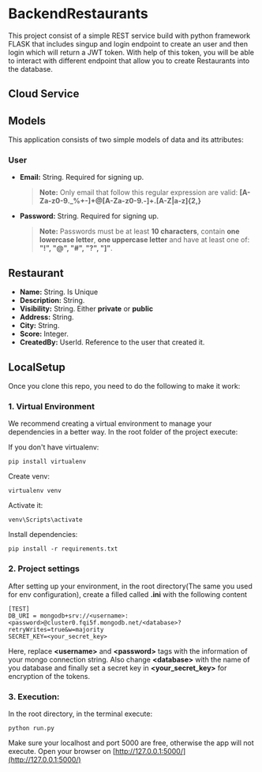 # BackendRestaurants

This project consist of a simple REST service build with python framework FLASK that includes singup and login endpoint to create an user and then login which will return a JWT token.
With help of this token, you will be able to interact with different endpoint that allow you to create Restaurants into the database.

## Cloud Service

## Models

This application consists of two simple models of data and its attributes:

### User

- **Email:** String. Required for signing up.
  > **Note:** Only email that follow this regular expression are valid:
  > **[A-Za-z0-9._%+-]+@[A-Za-z0-9.-]+\.[A-Z|a-z]{2,}**
- **Password:** String. Required for signing up.
  > **Note:** Passwords must be at least **10 characters**, contain **one lowercase letter**, **one uppercase letter** and have at least one of: **"!", "@", "#", "?", "]"**.

## Restaurant

- **Name:** String. Is Unique
- **Description:** String.
- **Visibility:** String. Either **private** or **public**
- **Address:** String.
- **City:** String.
- **Score:** Integer.
- **CreatedBy:** UserId. Reference to the user that created it.

## LocalSetup

Once you clone this repo, you need to do the following to make it work:

### 1. Virtual Environment

We recommend creating a virtual environment to manage your dependencies in a better way. In the root folder of the project execute:

If you don't have virtualenv:

```
pip install virtualenv
```

Create venv:

```
virtualenv venv
```

Activate it:

```
venv\Scripts\activate
```

Install dependencies:

```
pip install -r requirements.txt
```

### 2. Project settings

After setting up your environment, in the root directory(The same you used for env configuration), create a filled called **.ini** with the following content

```
[TEST]
DB_URI = mongodb+srv://<username>:<password>@cluster0.fqi5f.mongodb.net/<database>?retryWrites=true&w=majority
SECRET_KEY=<your_secret_key>
```

Here, replace **\<username\>** and **\<password\>** tags with the information of your mongo connection string. Also change **\<database\>** with the name of you database and finally set a secret key in **\<your_secret_key\>** for encryption of the tokens.

### 3. Execution:

In the root directory, in the terminal execute:

```
python run.py
```

Make sure your localhost and port 5000 are free, otherwise the app will not execute.
Open your browser on [http://127.0.0.1:5000/](http://127.0.0.1:5000/)
